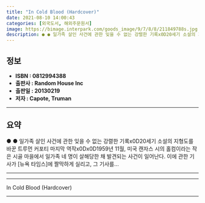 ```yaml
---
title: "In Cold Blood (Hardcover)"
date: 2021-08-10 14:00:43
categories: [외국도서, 해외주문원서]
image: https://bimage.interpark.com/goods_image/9/7/8/8/211849788s.jpg
description: ● ● 일가족 살인 사건에 관한 잊을 수 없는 강렬한 기록x0D20세기 소설의 지형도를 바꾼 트루먼 커포티 마지막 역작x0Dx0D1959년 11월, 미국 캔자스 시의 홀컴이라는 작은 시골 마을에서 일가족 네 명이 살해당한 채 발견되는 사건이 일어난다. 이에 관한 기사가 [뉴욕 타임스
---
```


## **정보**

- **ISBN : 0812994388**
- **출판사 : Random House Inc**
- **출판일 : 20130219**
- **저자 : Capote, Truman**

------



## **요약**

●  ●  일가족 살인 사건에 관한 잊을 수 없는 강렬한 기록x0D20세기 소설의 지형도를 바꾼 트루먼 커포티 마지막 역작x0Dx0D1959년 11월, 미국 캔자스 시의 홀컴이라는 작은 시골 마을에서 일가족 네 명이 살해당한 채 발견되는 사건이 일어난다. 이에 관한 기사가 [뉴욕 타임스]에 짤막하게 실리고, 그 기사를... 

------



------


In Cold Blood (Hardcover) 

------


